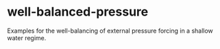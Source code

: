 # well-balanced-pressure
Examples for the well-balancing of external pressure forcing in a shallow water regime.
